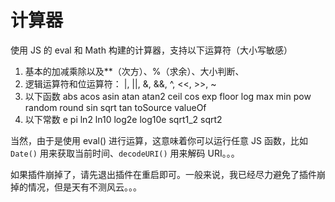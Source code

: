 # 计算器

使用 JS 的 eval 和 Math 构建的计算器，支持以下运算符（大小写敏感）

1. 基本的加减乘除以及**（次方）、%（求余）、大小判断、
2. 逻辑运算符和位运算符： |, ||, &, &&, ^, <<, >>, ~
3. 以下函数
    abs acos asin atan atan2 ceil cos exp floor log max min pow random round sin sqrt tan toSource valueOf 
4. 以下常数
    e pi ln2 ln10 log2e log10e sqrt1_2 sqrt2

当然，由于是使用 eval() 进行运算，这意味着你可以运行任意 JS 函数，比如 `Date()` 用来获取当前时间、`decodeURI()` 用来解码 URI。。。

如果插件崩掉了，请先退出插件在重启即可。一般来说，我已经尽力避免了插件崩掉的情况，但是天有不测风云。。。